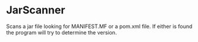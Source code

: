 # JarScanner
Scans a jar file looking for MANIFEST.MF or a pom.xml file. If either is found the 
program will try to determine the version.
